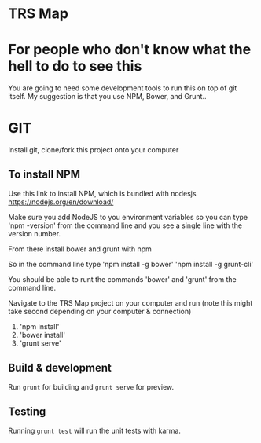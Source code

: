 # TRS Map

# For people who don't know what the hell to do to see this

You are going to need some development tools to run this on top of git itself. My suggestion is that you use NPM, Bower, and Grunt..

# GIT

Install git, clone/fork this project onto your computer 

## To install NPM 
Use this link to install NPM, which is bundled with nodesjs
https://nodejs.org/en/download/

Make sure you add NodeJS to you environment variables so you can type 'npm -version' from the command line and you see a single line with the version number.

From there install bower and grunt with npm

So in the command line type
'npm install -g bower'
'npm install -g grunt-cli'


You should be able to runt the commands 'bower' and 'grunt' from the command line.


Navigate to the TRS Map project on your computer and run (note this might take second depending on your computer & connection) 
1. 'npm install'
2. 'bower install'
3. 'grunt serve'


## Build & development

Run `grunt` for building and `grunt serve` for preview.

## Testing

Running `grunt test` will run the unit tests with karma.
